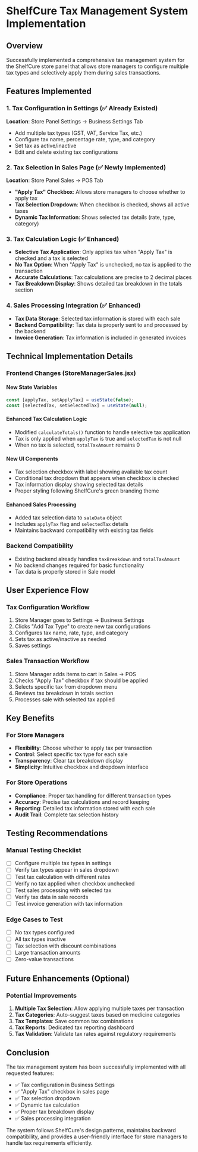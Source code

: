 # ShelfCure Tax Management System Implementation

## Overview
Successfully implemented a comprehensive tax management system for the ShelfCure store panel that allows store managers to configure multiple tax types and selectively apply them during sales transactions.

## Features Implemented

### 1. Tax Configuration in Settings (✅ Already Existed)
**Location**: Store Panel Settings → Business Settings Tab
- Add multiple tax types (GST, VAT, Service Tax, etc.)
- Configure tax name, percentage rate, type, and category
- Set tax as active/inactive
- Edit and delete existing tax configurations

### 2. Tax Selection in Sales Page (✅ Newly Implemented)
**Location**: Store Panel Sales → POS Tab
- **"Apply Tax" Checkbox**: Allows store managers to choose whether to apply tax
- **Tax Selection Dropdown**: When checkbox is checked, shows all active taxes
- **Dynamic Tax Information**: Shows selected tax details (rate, type, category)

### 3. Tax Calculation Logic (✅ Enhanced)
- **Selective Tax Application**: Only applies tax when "Apply Tax" is checked and a tax is selected
- **No Tax Option**: When "Apply Tax" is unchecked, no tax is applied to the transaction
- **Accurate Calculations**: Tax calculations are precise to 2 decimal places
- **Tax Breakdown Display**: Shows detailed tax breakdown in the totals section

### 4. Sales Processing Integration (✅ Enhanced)
- **Tax Data Storage**: Selected tax information is stored with each sale
- **Backend Compatibility**: Tax data is properly sent to and processed by the backend
- **Invoice Generation**: Tax information is included in generated invoices

## Technical Implementation Details

### Frontend Changes (StoreManagerSales.jsx)

#### New State Variables
```javascript
const [applyTax, setApplyTax] = useState(false);
const [selectedTax, setSelectedTax] = useState(null);
```

#### Enhanced Tax Calculation Logic
- Modified `calculateTotals()` function to handle selective tax application
- Tax is only applied when `applyTax` is true and `selectedTax` is not null
- When no tax is selected, `totalTaxAmount` remains 0

#### New UI Components
- Tax selection checkbox with label showing available tax count
- Conditional tax dropdown that appears when checkbox is checked
- Tax information display showing selected tax details
- Proper styling following ShelfCure's green branding theme

#### Enhanced Sales Processing
- Added tax selection data to `saleData` object
- Includes `applyTax` flag and `selectedTax` details
- Maintains backward compatibility with existing tax fields

### Backend Compatibility
- Existing backend already handles `taxBreakdown` and `totalTaxAmount`
- No backend changes required for basic functionality
- Tax data is properly stored in Sale model

## User Experience Flow

### Tax Configuration Workflow
1. Store Manager goes to Settings → Business Settings
2. Clicks "Add Tax Type" to create new tax configurations
3. Configures tax name, rate, type, and category
4. Sets tax as active/inactive as needed
5. Saves settings

### Sales Transaction Workflow
1. Store Manager adds items to cart in Sales → POS
2. Checks "Apply Tax" checkbox if tax should be applied
3. Selects specific tax from dropdown menu
4. Reviews tax breakdown in totals section
5. Processes sale with selected tax applied

## Key Benefits

### For Store Managers
- **Flexibility**: Choose whether to apply tax per transaction
- **Control**: Select specific tax type for each sale
- **Transparency**: Clear tax breakdown display
- **Simplicity**: Intuitive checkbox and dropdown interface

### For Store Operations
- **Compliance**: Proper tax handling for different transaction types
- **Accuracy**: Precise tax calculations and record keeping
- **Reporting**: Detailed tax information stored with each sale
- **Audit Trail**: Complete tax selection history

## Testing Recommendations

### Manual Testing Checklist
- [ ] Configure multiple tax types in settings
- [ ] Verify tax types appear in sales dropdown
- [ ] Test tax calculation with different rates
- [ ] Verify no tax applied when checkbox unchecked
- [ ] Test sales processing with selected tax
- [ ] Verify tax data in sale records
- [ ] Test invoice generation with tax information

### Edge Cases to Test
- [ ] No tax types configured
- [ ] All tax types inactive
- [ ] Tax selection with discount combinations
- [ ] Large transaction amounts
- [ ] Zero-value transactions

## Future Enhancements (Optional)

### Potential Improvements
1. **Multiple Tax Selection**: Allow applying multiple taxes per transaction
2. **Tax Categories**: Auto-suggest taxes based on medicine categories
3. **Tax Templates**: Save common tax combinations
4. **Tax Reports**: Dedicated tax reporting dashboard
5. **Tax Validation**: Validate tax rates against regulatory requirements

## Conclusion
The tax management system has been successfully implemented with all requested features:
- ✅ Tax configuration in Business Settings
- ✅ "Apply Tax" checkbox in sales page
- ✅ Tax selection dropdown
- ✅ Dynamic tax calculation
- ✅ Proper tax breakdown display
- ✅ Sales processing integration

The system follows ShelfCure's design patterns, maintains backward compatibility, and provides a user-friendly interface for store managers to handle tax requirements efficiently.
